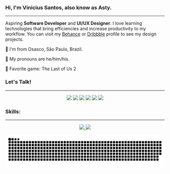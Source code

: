 ### **Hi, I'm Vinicius Santos**, also know as Asty. 
***
Aspiring **Software Developer** and **UI/UX Designer**. I love learning technologies that bring efficiencies and increase productivity to my workflow. You can visit my [Behance](https://www.behance.net/santosvinicius) or [Dribbble](https://dribbble.com/santosvinicius) profile to see my design projects.

🏡 I'm from Osasco, São Paulo, Brazil.

🤖 My pronouns are he/him/his.

👾 Favorite game: The Last of Us 2

### Let's Talk!
***
<!--Social Badges-->
<div align="center"> 
  <a href="https://instagram.com/vinicius.snt" target="_blank"><img src="https://img.shields.io/badge/-Instagram-%23E4405F?style=for-the-badge&logo=instagram&logoColor=white" target="_blank"></a>
  <a href="https://dribbble.com/santosvinicius" target="_blank"><img src="https://img.shields.io/badge/Dribbble-EA4C89?style=for-the-badge&logo=dribbble&logoColor=white" target="_blank"></a>
  <a href="https://www.behance.net/santosvinicius" target="_blank"><img src="https://img.shields.io/badge/-Behance-blue?style=for-the-badge&logo=behance&logoColor=white" target="_blank"></a>
  <a href="https://t.me/santosvinicius" target="_blank"><img src="https://img.shields.io/badge/Telegram-2CA5E0?style=for-the-badge&logo=telegram&logoColor=white" target="_blank"></a>
  <a href = "mailto:santosviniv@gmail.com"><img src="https://img.shields.io/badge/-Gmail-%23333?style=for-the-badge&logo=gmail&logoColor=white" target="_blank"></a>
  <a href="https://www.linkedin.com/in/vinicius-santos-9a103115a" target="_blank"><img src="https://img.shields.io/badge/-LinkedIn-%230077B5?style=for-the-badge&logo=linkedin&logoColor=white" target="_blank"></a>
</div>

### Skills:
***
<!--GitHub Stats and Most Used Languages-->
<div align="center">
  <a href="https://github.com/santos-vinicius">
  <img height="150px" src="https://github-readme-stats.vercel.app/api?username=santos-vinicius&show_icons=true&theme=github_dark&include_all_commits=true&count_private=true"/>
  <img height="150px" src="https://github-readme-stats.vercel.app/api/top-langs/?username=santos-vinicius&layout=compact&langs_count=6&theme=github_dark"/>
  
  ![Snake animation](https://github.com/santos-vinicius/santos-vinicius/blob/output/github-contribution-grid-snake.svg)
</div>



